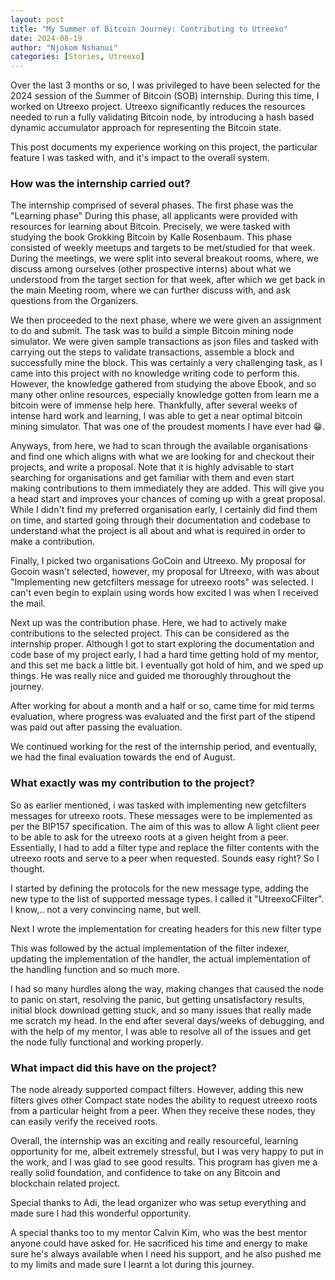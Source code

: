 ```yaml
---
layout: post
title: "My Summer of Bitcoin Journey: Contributing to Utreexo"
date: 2024-08-19
author: "Njokom Nshanui"
categories: [Stories, Utreexo]
---
```


Over the last 3 months or so, I was privileged to have been selected for the 2024 session of the Summer of Bitcoin (SOB) internship. During this time, I worked on Utreexo project. Utreexo significantly reduces the resources needed to run a fully validating Bitcoin node, by introducing a hash based dynamic accumulator approach for representing the Bitcoin state.

This post documents my experience working on this project, the particular feature I was tasked with, and it's impact to the overall system.

### How was the internship carried out?

The internship comprised of several phases. The first phase was the "Learning phase" During this phase, all applicants were provided with resources for learning about Bitcoin. Precisely, we were tasked with studying the book Grokking Bitcoin by Kalle Rosenbaum. This phase consisted of weekly meetups and targets to be met/studied for that week. During the meetings, we were split into several breakout rooms, where, we discuss among ourselves (other prospective interns) about what we understood from the target section for that week, after which we get back in the main Meeting room, where we can further discuss with, and ask questions from the Organizers.

We then proceeded to the next phase, where we were given an assignment to do and submit. The task was to build a simple Bitcoin mining node simulator. We were given sample transactions as json files and tasked with carrying out the steps to validate transactions, assemble a block and successfully mine the block. This was certainly a very challenging task, as I came into this project with no knowledge writing code to perform this. However, the knowledge gathered from studying the above Ebook, and so many other online resources, especially knowledge gotten from learn me a bitcoin were of immense help here. Thankfully, after several weeks of intense hard work and learning, I was able to get a near optimal bitcoin mining simulator. That was one of the proudest moments I have ever had 😁.

Anyways, from here, we had to scan through the available organisations and find one which aligns with what we are looking for and checkout their projects, and write a proposal. Note that it is highly advisable to start searching for organisations and get familiar with them and even start making contributions to them immediately they are added. This will give you a head start and improves your chances of coming up with a great proposal. While I didn't find my preferred organisation early, I certainly did find them on time, and started going through their documentation and codebase to understand what the project is all about and what is required in order to make a contribution.

Finally, I picked two organisations GoCoin and Utreexo. My proposal for Gocoin wasn't selected, however, my proposal for Utreexo, with was about "Implementing new getcfilters message for utreexo roots" was selected. I can't even begin to explain using words how excited I was when I received the mail.

Next up was the contribution phase. Here, we had to actively make contributions to the selected project. This can be considered as the internship proper. Although I got to start exploring the documentation and code base of my project early, I had a hard time getting hold of my mentor, and this set me back a little bit. I eventually got hold of him, and we sped up things. He was really nice and guided me thoroughly throughout the journey.

After working for about a month and a half or so, came time for mid terms evaluation, where progress was evaluated and the first part of the stipend was paid out after passing the evaluation.

We continued working for the rest of the internship period, and eventually, we had the final evaluation towards the end of August.

### What exactly was my contribution to the project?

So as earlier mentioned, i was tasked with implementing new getcfilters messages for utreexo roots. These messages were to be implemented as per the BIP157 specification. The aim of this was to allow A light client peer to be able to ask for the utreexo roots at a given height from a peer. Essentially, I had to add a filter type and replace the filter contents with the utreexo roots and serve to a peer when requested. Sounds easy right? So I thought.

I started by defining the protocols for the new message type, adding the new type to the list of supported message types. I called it "UtreexoCFilter". I know,.. not a very convincing name, but well.

Next I wrote the implementation for creating headers for this new filter type

This was followed by the actual implementation of the filter indexer, updating the implementation of the handler, the actual implementation of the handling function and so much more.

I had so many hurdles along the way, making changes that caused the node to panic on start, resolving the panic, but getting unsatisfactory results, initial block download getting stuck, and so many issues that really made me scratch my head. In the end after several days/weeks of debugging, and with the help of my mentor, I was able to resolve all of the issues and get the node fully functional and working properly.

### What impact did this have on the project?

The node already supported compact filters. However, adding this new filters gives other Compact state nodes the ability to request utreexo roots from a particular height from a peer. When they receive these nodes, they can easily verify the received roots.

Overall, the internship was an exciting and really resourceful, learning opportunity for me, albeit extremely stressful, but I was very happy to put in the work, and I was glad to see good results. This program has given me a really solid foundation, and confidence to take on any Bitcoin and blockchain related project.

Special thanks to Adi, the lead organizer who was setup everything and made sure I had this wonderful opportunity.

A special thanks too to my mentor Calvin Kim, who was the best mentor anyone could have asked for. He sacrificed his time and energy to make sure he's always available when I need his support, and he also pushed me to my limits and made sure I learnt a lot during this journey.
